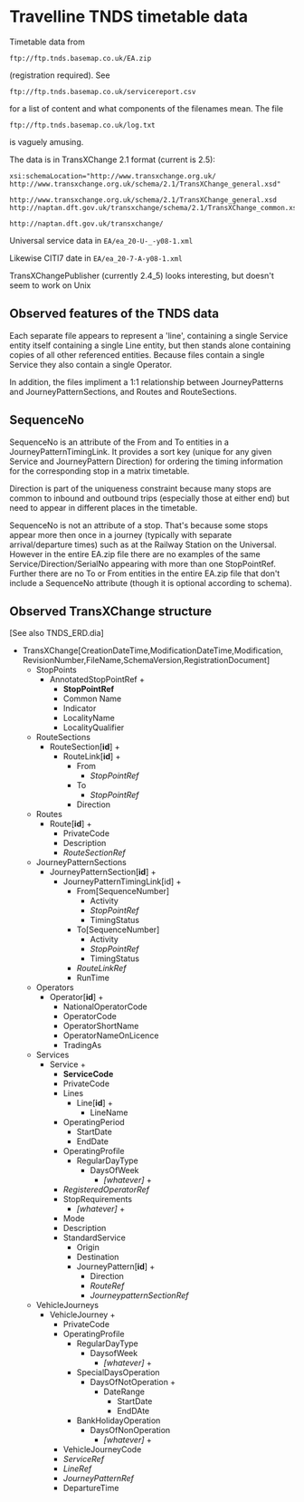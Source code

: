 Travelline TNDS timetable data
==============================

Timetable data from

    ftp://ftp.tnds.basemap.co.uk/EA.zip

(registration required). See

    ftp://ftp.tnds.basemap.co.uk/servicereport.csv

for a list of content and what components of the filenames mean. The
file

    ftp://ftp.tnds.basemap.co.uk/log.txt

is vaguely amusing.

The data is in TransXChange 2.1 format (current is 2.5):

    xsi:schemaLocation="http://www.transxchange.org.uk/ http://www.transxchange.org.uk/schema/2.1/TransXChange_general.xsd"

    http://www.transxchange.org.uk/schema/2.1/TransXChange_general.xsd
    http://naptan.dft.gov.uk/transxchange/schema/2.1/TransXChange_common.xsd

    http://naptan.dft.gov.uk/transxchange/

Universal service data in `EA/ea_20-U-_-y08-1.xml`

Likewise CITI7 date in `EA/ea_20-7-A-y08-1.xml`

TransXChangePublisher (currently 2.4_5) looks interesting, but doesn't seem to work on Unix

Observed features of the TNDS data
----------------------------------

Each separate file appears to represent a 'line', containing a single
Service entity itself containing a single Line entity, but then stands
alone containing copies of all other referenced entities. Because files
contain a single Service they also contain a single Operator.

In addition, the files impliment a 1:1 relationship between
JourneyPatterns and JourneyPatternSections, and Routes and
RouteSections. 

SequenceNo
----------

SequenceNo is an attribute of the From and To entities in a
JourneyPatternTimingLink. It provides a sort key (unique for any given
Service and JourneyPattern Direction) for ordering the timing
information for the corresponding stop in a matrix timetable.

Direction is part of the uniqueness constraint because many stops
are common to inbound and outbound trips (especially those at either
end) but need to appear in different places in the timetable.

SequenceNo is not an attribute of a stop. That's because some stops
appear more then once in a journey (typically with separate
arrival/departure times) such as at the Railway Station on the
Universal. However in the entire EA.zip file there are no examples of
the same Service/Direction/SerialNo appearing with more than one
StopPointRef. Further there are no To or From entities in the entire
EA.zip file that don't include a SequenceNo attribute (though it is
optional according to schema).

Observed TransXChange structure
-------------------------------

[See also TNDS_ERD.dia]

- TransXChange[CreationDateTime,ModificationDateTime,Modification,
  RevisionNumber,FileName,SchemaVersion,RegistrationDocument]
    - StopPoints
        - AnnotatedStopPointRef +
            - **StopPointRef**
            - Common Name
            - Indicator
            - LocalityName
            - LocalityQualifier
    - RouteSections
        - RouteSection[**id**] +
            - RouteLink[**id**] +
                - From
                    - *StopPointRef*
                - To
                    - *StopPointRef*
                - Direction
    - Routes
        - Route[**id**] +
            - PrivateCode
            - Description
            - *RouteSectionRef*
    - JourneyPatternSections
        - JourneyPatternSection[**id**] +
            - JourneyPatternTimingLink[id] +
                - From[SequenceNumber]
                    - Activity
                    - *StopPointRef*
                    - TimingStatus
                - To[SequenceNumber]
                    - Activity
                    - *StopPointRef*
                    - TimingStatus
                - *RouteLinkRef*
                - RunTime
    - Operators
        - Operator[**id**] +
            - NationalOperatorCode
            - OperatorCode
            - OperatorShortName
            - OperatorNameOnLicence
            - TradingAs
    - Services
        - Service +
            - **ServiceCode**
            - PrivateCode
            - Lines
                - Line[**id**] +
                    - LineName
            - OperatingPeriod
                - StartDate
                - EndDate
            - OperatingProfile
                - RegularDayType
                    - DaysOfWeek
                        - _[whatever]_ +
            - _RegisteredOperatorRef_
            - StopRequirements
                - _[whatever]_ +
            - Mode
            - Description
            - StandardService
                - Origin
                - Destination
                - JourneyPattern[**id**] +
                    - Direction
                    - *RouteRef*
                    - *JourneypatternSectionRef*
    - VehicleJourneys
        - VehicleJourney +
            - PrivateCode
            - OperatingProfile
                - RegularDayType
                    - DaysofWeek
                        - _[whatever]_ +
                - SpecialDaysOperation
                    - DaysOfNotOperation +
                        - DateRange
                            - StartDate
                            - EndDAte
                - BankHolidayOperation
                    - DaysOfNonOperation
                        - _[whatever]_ +
            - VehicleJourneyCode
            - *ServiceRef*
            - *LineRef*
            - *JourneyPatternRef*
            - DepartureTime
